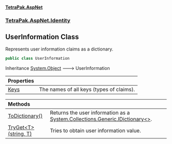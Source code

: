 #### [TetraPak.AspNet](index.md 'index')
### [TetraPak.AspNet.Identity](TetraPak_AspNet_Identity.md 'TetraPak.AspNet.Identity')
## UserInformation Class
Represents user information claims as a dictionary.  
```csharp
public class UserInformation
```

Inheritance [System.Object](https://docs.microsoft.com/en-us/dotnet/api/System.Object 'System.Object') &#129106; UserInformation  

| Properties | |
| :--- | :--- |
| [Keys](TetraPak_AspNet_Identity_UserInformation_Keys.md 'TetraPak.AspNet.Identity.UserInformation.Keys') | The names of all keys (types of claims).<br/> |

| Methods | |
| :--- | :--- |
| [ToDictionary()](TetraPak_AspNet_Identity_UserInformation_ToDictionary().md 'TetraPak.AspNet.Identity.UserInformation.ToDictionary()') | Returns the user information as a [System.Collections.Generic.IDictionary&lt;&gt;](https://docs.microsoft.com/en-us/dotnet/api/System.Collections.Generic.IDictionary-2 'System.Collections.Generic.IDictionary`2').<br/> |
| [TryGet&lt;T&gt;(string, T)](TetraPak_AspNet_Identity_UserInformation_TryGet_T_(string_T).md 'TetraPak.AspNet.Identity.UserInformation.TryGet&lt;T&gt;(string, T)') | Tries to obtain user information value.<br/> |
